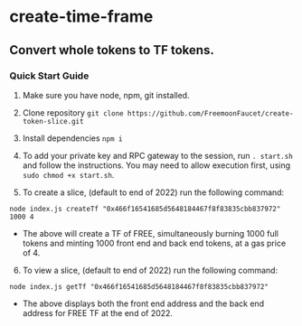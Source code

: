 # create-time-frame

## Convert whole tokens to TF tokens.

### Quick Start Guide

1. Make sure you have node, npm, git installed.

2. Clone repository ```git clone https://github.com/FreemoonFaucet/create-token-slice.git```

3. Install dependencies ```npm i```

4. To add your private key and RPC gateway to the session, run ```. start.sh``` and follow the instructions. You may need to allow execution first, using ```sudo chmod +x start.sh```.

5. To create a slice, (default to end of 2022) run the following command:

```node index.js createTf "0x466f16541685d5648184467f8f83835cbb837972" 1000 4```

- The above will create a TF of FREE, simultaneously burning 1000 full tokens and minting 1000 front end and back end tokens, at a gas price of 4.

6. To view a slice, (default to end of 2022) run the following command:

```node index.js getTf "0x466f16541685d5648184467f8f83835cbb837972"```

- The above displays both the front end address and the back end address for FREE TF at the end of 2022.
